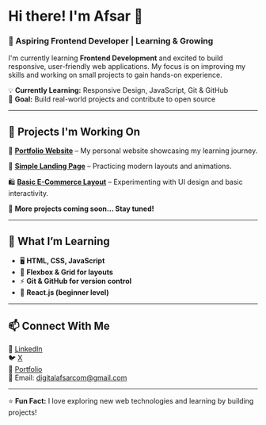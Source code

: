 # Hi there! I'm Afsar 👋  

### 🚀 Aspiring Frontend Developer | Learning & Growing  

I'm currently learning **Frontend Development** and excited to build responsive, user-friendly web applications. My focus is on improving my skills and working on small projects to gain hands-on experience.  

💡 **Currently Learning:** Responsive Design, JavaScript, Git & GitHub  
🎯 **Goal:** Build real-world projects and contribute to open source  

---

## 📌 Projects I'm Working On  

🚀 **[Portfolio Website](https://github.com/AfsarWebDev/portfolio-website)** – My personal website showcasing my learning journey.  

🎨 **[Simple Landing Page](https://yourproject.com)** – Practicing modern layouts and animations.  

🛍 **[Basic E-Commerce Layout](https://yourstore.com)** – Experimenting with UI design and basic interactivity.  

📘 **More projects coming soon... Stay tuned!**  

---

## 🌱 What I’m Learning  

- 🖥 **HTML, CSS, JavaScript**  
- 🎨 **Flexbox & Grid for layouts**  
- ⚡ **Git & GitHub for version control**  
- 🚀 **React.js (beginner level)**  

---

## 📫 Connect With Me  

🔗 [LinkedIn](https://www.linkedin.com/in/digitalafsar/)  
🐦 [X]((https://x.com/AfsarWebDev))  
💼 [Portfolio](https://yourportfolio.com)  
📩 Email: [digitalafsarcom@gmail.com](mailto:digitalafsarcom@gmail.com)  

---

⭐ **Fun Fact:** I love exploring new web technologies and learning by building projects!  
